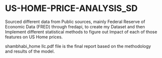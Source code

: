 # US-HOME-PRICE-ANALYSIS_SD
Sourced different data from Public sources, mainly Federal Reserve of Economic Data (FRED) through fredapi, to create my Dataset and then Implement different statistical methods to figure out Impact of each of those features on US Home prices.

shambhabi_home llc.pdf file is the final report based on the methodology and results of the model.
